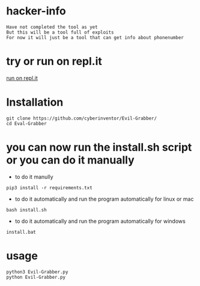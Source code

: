 # hacker-info
```
Have not completed the tool as yet
But this will be a tool full of exploits
For now it will just be a tool that can get info about phonenumber
```

# try or run on repl.it
<a href="https://repl.it/@ShadowBrokers/hacker-info" target="_blank">run on repl.it</a>
# Installation
```
git clone https://github.com/cyberinventor/Evil-Grabber/
cd Eval-Grabber
```
# you can now run the install.sh script or you can do it manually
* to do it manully
```
pip3 install -r requirements.txt
```
* to do it automatically and run the program automatically for linux or mac
```
bash install.sh
```
* to do it automatically and run the program automatically for windows
```
install.bat
```
# usage
```
python3 Evil-Grabber.py
python Evil-Grabber.py
```
